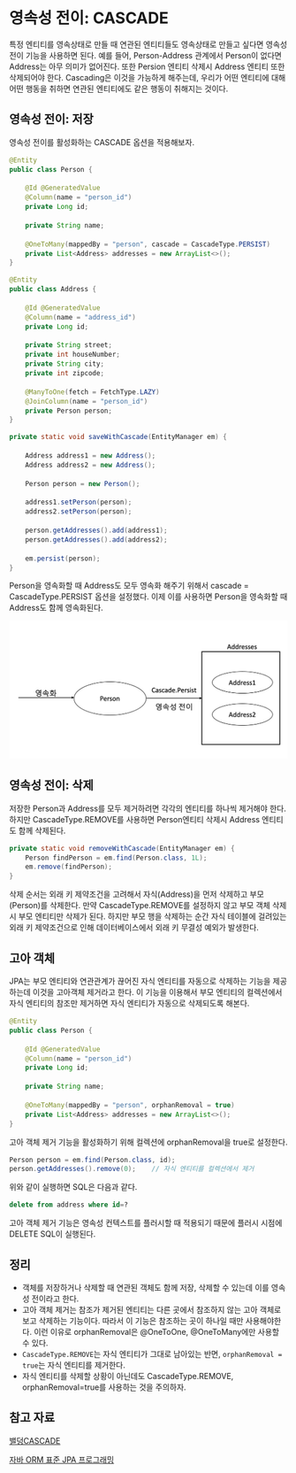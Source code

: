 # 영속성 전이: CASCADE
특정 엔티티를 영속상태로 만들 때 연관된 엔티티들도 영속상태로 만들고 싶다면 영속성 전이 기능을 사용하면 된다.
예를 들어, Person-Address 관계에서 Person이 없다면 Address는 아무 의미가 없어진다. 또한 Persion 엔티티 삭제시 Address 엔티티 또한 삭제되어야 한다. Cascading은 이것을 가능하게 해주는데, 우리가 어떤 엔티티에 대해 어떤 행동을 취하면 연관된 엔티티에도 같은 행동이 취해지는 것이다.



## 영속성 전이: 저장
영속성 전이를 활성화하는 CASCADE 옵션을 적용해보자.
```java
@Entity
public class Person {
    
    @Id @GeneratedValue
    @Column(name = "person_id")
    private Long id;

    private String name;

    @OneToMany(mappedBy = "person", cascade = CascadeType.PERSIST)
    private List<Address> addresses = new ArrayList<>();
}
```
```java
@Entity
public class Address {

    @Id @GeneratedValue
    @Column(name = "address_id")
    private Long id;

    private String street;
    private int houseNumber;
    private String city;
    private int zipcode;

    @ManyToOne(fetch = FetchType.LAZY)
    @JoinColumn(name = "person_id")
    private Person person;
}
```
```java
private static void saveWithCascade(EntityManager em) {

    Address address1 = new Address();
    Address address2 = new Address();

    Person person = new Person();
    
    address1.setPerson(person);
    address2.setPerson(person);

    person.getAddresses().add(address1);
    person.getAddresses().add(address2);

    em.persist(person);
}
```
Person을 영속화할 때 Address도 모두 영속화 해주기 위해서 cascade = CascadeType.PERSIST 옵션을 설정했다. 이제 이를 사용하면 Person을 영속화할 때 Address도 함께 영속화된다.

![](/img/영속화_persist.png)

## 영속성 전이: 삭제
저장한 Person과 Address를 모두 제거하려면 각각의 엔티티를 하나씩 제거해야 한다. 하지만 CascadeType.REMOVE를 사용하면 Person엔티티 삭제시 Address 엔티티도 함께 삭제된다.
```java
private static void removeWithCascade(EntityManager em) {
    Person findPerson = em.find(Person.class, 1L);
    em.remove(findPerson);
} 
```

삭제 순서는 외래 키 제약조건을 고려해서 자식(Address)을 먼저 삭제하고 부모(Person)를 삭제한다.
만약 CascadeType.REMOVE를 설정하지 않고 부모 객체 삭제시 부모 엔티티만 삭제가 된다. 하지만 부모 행을 삭제하는 순간 자식 테이블에 걸려있는 외래 키 제약조건으로 인해 데이터베이스에서 외래 키 무결성 예외가 발생한다.

## 고아 객체
JPA는 부모 엔티티와 연관관계가 끊어진 자식 엔티티를 자동으로 삭제하는 기능을 제공하는데 이것을 고아객체 제거라고 한다. 이 기능을 이용해서 부모 엔티티의 컬렉션에서 자식 엔티티의 참조만 제거하면 자식 엔티티가 자동으로 삭제되도록 해본다.
```java
@Entity
public class Person {

    @Id @GeneratedValue
    @Column(name = "person_id")
    private Long id;

    private String name;

    @OneToMany(mappedBy = "person", orphanRemoval = true)
    private List<Address> addresses = new ArrayList<>();
}
```
고아 객체 제거 기능을 활성화하기 위해 컬렉션에 orphanRemoval을 true로 설정한다.
```java
Person person = em.find(Person.class, id);
person.getAddresses().remove(0);    // 자식 엔티티를 컬렉션에서 제거
```
위와 같이 실행하면 SQL은 다음과 같다.
```SQL
delete from address where id=?
```
고아 객체 제거 기능은 영속성 컨텍스트를 플러시할 때 적용되기 때문에 플러시 시점에 DELETE SQL이 실행된다.

## 정리
- 객체를 저장하거나 삭제할 때 연관된 객체도 함께 저장, 삭제할 수 있는데 이를 영속성 전이라고 한다.
- 고아 객체 제거는 참조가 제거된 엔티티는 다른 곳에서 참조하지 않는 고아 객체로 보고 삭제하는 기능이다. 따라서 이 기능은 참조하는 곳이 하나일 때만 사용해야한다. 이런 이유로 orphanRemoval은 @OneToOne, @OneToMany에만 사용할 수 있다.
- `CascadeType.REMOVE`는 자식 엔티티가 그대로 남아있는 반면, `orphanRemoval = true`는 자식 엔티티를 제거한다.
- 자식 엔티티를 삭제할 상황이 아닌데도 CascadeType.REMOVE, orphanRemoval=true를 사용하는 것을 주의하자.

## 참고 자료
[밸덩CASCADE](https://www.baeldung.com/jpa-cascade-types)

[자바 ORM 표준 JPA 프로그래밍](http://www.yes24.com/Product/Goods/19040233)